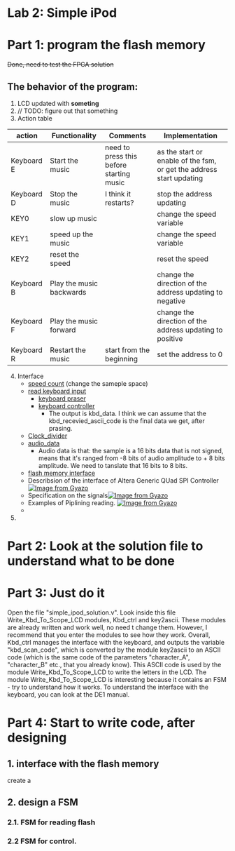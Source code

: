Lab 2: Simple iPod
===
# Part 1: program the flash memory
~~Done, need to test the FPGA solution~~
## The behavior of the program:
1. LCD updated with **someting** 
2. // TODO: figure out that something
3. Action table
   
|action   |Functionality   | Comments | Implementation |
|---|---|---|---|
| Keyboard E  | Start the music  | need to press this before starting music | as the start or enable of the fsm, or get the address start updating|
| Keyboard D | Stop the music | I think it restarts? | stop the address updating|
| KEY0 |slow up  music | |change the speed variable|
| KEY1 |speed up the music|| change the speed variable|
| KEY2 |reset the speed | |reset the speed|
| Keyboard B | Play the music backwards|| change the direction of the address updating to negative|
| Keyboard F | Play the music forward|| change the direction of the address updating to positive|
| Keyboard R | Restart the music | start from the beginning | set the address to 0|

4. Interface
   - [speed count](./simple_ipod_solution.v#L555) (change the sameple space)
   - [read keyboard input](./simple_ipod_solution.v#L312)
     - [keyboard praser](./key2ascii.v)
     - [keyboard controller](./Kbd_ctrl.v#L22)
       - The output is kbd_data. I think we can assume that the kbd_recevied_ascii_code is the final data we get, after prasing. 
   - [Clock_divider](./simple_ipod_solution.v#L359)
   - [audio_data](./simple_ipod_solution.v#L257)
     - Audio data is that: the sample is a 16 bits data that is not signed, means that it's ranged from -8 bits of audio amplitude to + 8 bits amplitude. We need to tanslate that 16 bits to 8 bits. 
   - [flash memory interface]()
   - Describsion of the interface of Altera Generic QUad SPI Controller[![Image from Gyazo](https://i.gyazo.com/5765ff904bc5c8ecba6d1367d69f9390.png)](https://gyazo.com/5765ff904bc5c8ecba6d1367d69f9390)
   - Specification on the signals[![Image from Gyazo](https://i.gyazo.com/7963adba22f50d6f8e9f80204f5e9ed1.png)](https://gyazo.com/7963adba22f50d6f8e9f80204f5e9ed1)
   - Examples of Piplining reading. [![Image from Gyazo](https://i.gyazo.com/6031d1efa08256ae7c91185590bd7fe9.png)](https://gyazo.com/6031d1efa08256ae7c91185590bd7fe9)
   - 
5. 


# Part 2: Look at the solution file to understand what to be done

# Part 3: Just do it
Open the file "simple_ipod_solution.v". Look inside this
file Write_Kbd_To_Scope_LCD modules, Kbd_ctrl and key2ascii.
These modules are already written and work well, no need t
change them. However, I recommend that you enter the modules
to see how they work. Overall, Kbd_ctrl manages the
interface with the keyboard, and outputs the variable
"kbd_scan_code", which is converted by the module key2ascii
to an ASCII code (which is the same code of the parameters
"character_A", "character_B" etc., that you already know).
This ASCII code is used by the module Write_Kbd_To_Scope_LCD
to write the letters in the LCD. The module
Write_Kbd_To_Scope_LCD is interesting because it contains an
FSM - try to understand how it works. To understand the interface with the keyboard, you can look at the DE1 manual. 

# Part 4: Start to write code, after designing

## 1. interface with the flash memory
create a 
## 2. design a FSM

### 2.1. FSM for reading flash

### 2.2 FSM for control. 


